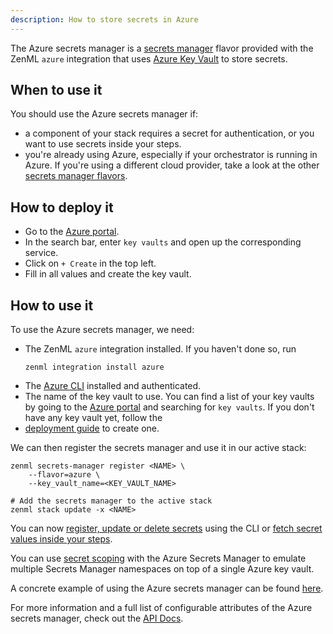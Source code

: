 ```yaml
---
description: How to store secrets in Azure
---
```


The Azure secrets manager is a [secrets manager](./secrets-managers.md) flavor 
provided with the ZenML `azure` integration that uses [Azure Key Vault](https://azure.microsoft.com/en-us/services/key-vault/#product-overview)
to store secrets.

## When to use it

You should use the Azure secrets manager if:
* a component of your stack requires a secret for authentication, or you want 
to use secrets inside your steps.
* you're already using Azure, especially if your orchestrator is running in 
Azure. If you're using a different cloud provider, take a look at the other 
[secrets manager flavors](./secrets-managers.md#secrets-manager-flavors).

## How to deploy it

* Go to the [Azure portal](https://portal.azure.com/#home).
* In the search bar, enter `key vaults` and open up the corresponding service.
* Click on `+ Create` in the top left.
* Fill in all values and create the key vault.

## How to use it

To use the Azure secrets manager, we need:
* The ZenML `azure` integration installed. If you haven't done so, run 
    ```shell
    zenml integration install azure
    ```
* The [Azure CLI](https://docs.microsoft.com/en-us/cli/azure/install-azure-cli) 
installed and authenticated.
* The name of the key vault to use. You can find a list of your key vaults by 
going to the [Azure portal](https://portal.azure.com/#home) and searching for 
`key vaults`. If you don't have any key vault yet, follow the 
* [deployment guide](#how-to-deploy-it) to create one.

We can then register the secrets manager and use it in our active stack:
```shell
zenml secrets-manager register <NAME> \
    --flavor=azure \
    --key_vault_name=<KEY_VAULT_NAME>

# Add the secrets manager to the active stack
zenml stack update -x <NAME>
```

You can now [register, update or delete secrets](./secrets-managers.md#in-the-cli) 
using the CLI or [fetch secret values inside your steps](./secrets-managers.md#in-a-zenml-step).

You can use [secret scoping](./secrets-managers.md#secret-scopes) with the Azure
Secrets Manager to emulate multiple Secrets Manager namespaces on top of a
single Azure key vault.

A concrete example of using the Azure secrets manager can be found 
[here](https://github.com/zenml-io/zenml/tree/main/examples/cloud_secrets_manager).

For more information and a full list of configurable attributes of the Azure 
secrets manager, check out the [API Docs](https://apidocs.zenml.io/latest/integration_code_docs/integrations-azure/#zenml.integrations.azure.secrets_managers.azure_secrets_manager.AzureSecretsManager).
